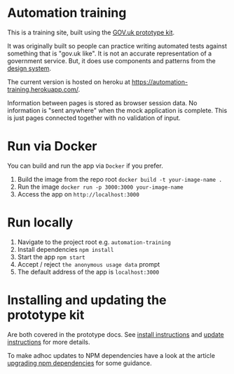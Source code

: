 # Automation training
This is a training site, built using the [GOV.uk prototype kit](https://govuk-prototype-kit.herokuapp.com/docs).

It was originally  built so people can practice writing automated tests against something that is "gov.uk like". It is not an accurate representation of a government service. But, it does use components and patterns from the [design system](https://design-system.service.gov.uk/get-started/).

The current version is hosted on heroku at https://automation-training.herokuapp.com/.

Information between pages is stored as browser session data. No information is "sent anywhere" when the mock application is complete. This is just pages connected together with no validation of input.

# Run via Docker
You can build and run the app via `Docker` if you prefer.

1. Build the image from the repo root `docker build -t your-image-name .`
2. Run the image `docker run -p 3000:3000 your-image-name`
3. Access the app on `http://localhost:3000`

# Run locally 
1. Navigate to the project root e.g. `automation-training`
2. Install dependencies `npm install`
3. Start the app `npm start`
4. Accept / reject `the anonymous usage data` prompt
5. The default address of the app is `localhost:3000`

# Installing and updating the prototype kit
Are both covered in the prototype docs. See [install instructions](https://govuk-prototype-kit.herokuapp.com/docs/install/developer-install-instructions) and [update instructions](https://govuk-prototype-kit.herokuapp.com/docs/updating-the-kit) for more details.

To make adhoc updates to NPM dependencies have a look at the article [upgrading npm dependencies](https://www.carlrippon.com/upgrading-npm-dependencies/) for some guidance.
